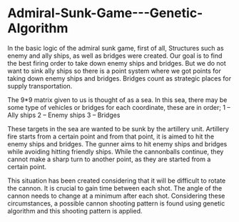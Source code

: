 # Admiral-Sunk-Game---Genetic-Algorithm


In the basic logic of the admiral sunk game, first of all, Structures such as enemy and ally ships, as well as bridges were created. Our goal is to find the best firing order to take down enemy ships and bridges. But we do not want to sink ally ships so there is a point system where we got points for taking down enemy ships and bridges. Bridges count as strategic places for supply transportation.

The 9*9 matrix given to us is thought of as a sea. In this sea, there may be some type of vehicles or bridges for each coordinate, these are in order;
1 –  Ally ships
2 – Enemy ships
3 – Bridges

These targets in the sea are wanted to be sunk by the artillery unit. Artillery fire starts from a certain point and from that point, it is aimed to hit the enemy ships and bridges. 
The gunner aims to hit enemy ships and bridges while avoiding hitting friendly ships. While the cannonballs continue, they cannot make a sharp turn to another point, as they are started from a certain point.

This situation has been created considering that it will be difficult to rotate the cannon. It is crucial to gain time between each shot. The angle of the cannon needs to change at a minimum after each shot.
Considering these circumstances, a possible cannon shooting pattern is found using genetic algorithm and this shooting pattern is applied.

